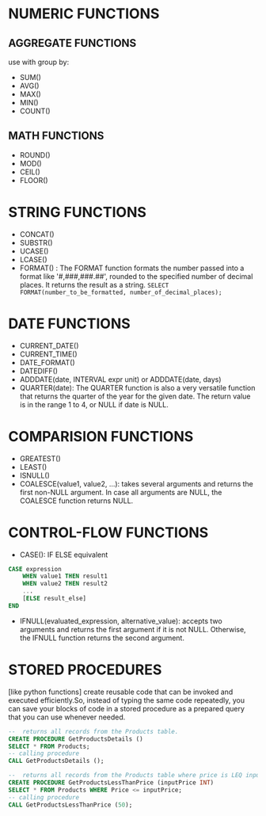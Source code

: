 # NUMERIC FUNCTIONS
## AGGREGATE FUNCTIONS
use with group by:
- SUM()
- AVG()
- MAX()
- MIN()
- COUNT()
## MATH FUNCTIONS
- ROUND()
- MOD()
- CEIL()
- FLOOR()

# STRING FUNCTIONS
- CONCAT()
- SUBSTR()
- UCASE()
- LCASE()
- FORMAT() : The FORMAT function formats the number passed into a format like '#,###,###.##', rounded to the specified number of decimal places. It returns the result as a string. `SELECT FORMAT(number_to_be_formatted, number_of_decimal_places);`

# DATE FUNCTIONS
- CURRENT_DATE()
- CURRENT_TIME()
- DATE_FORMAT()
- DATEDIFF()
- ADDDATE(date, INTERVAL expr unit) or ADDDATE(date, days)
- QUARTER(date): The QUARTER function is also a very versatile function that returns the quarter of the year for the given date. The return value is in the range 1 to 4, or NULL if date is NULL.

# COMPARISION FUNCTIONS
- GREATEST()
- LEAST()
- ISNULL()
- COALESCE(value1, value2, ...): takes several arguments and returns the first non-NULL argument. In case all arguments are NULL, the COALESCE function returns NULL.

# CONTROL-FLOW FUNCTIONS
- CASE(): IF ELSE equivalent
```sql
CASE expression
    WHEN value1 THEN result1
    WHEN value2 THEN result2
    ...
    [ELSE result_else]
END
```
- IFNULL(evaluated_expression, alternative_value): accepts two arguments and returns the first argument if it is not NULL. Otherwise, the IFNULL function returns the second argument. 


# STORED PROCEDURES
[like python functions]
create reusable code that can be invoked and executed efficiently.So, instead of typing the same code repeatedly, you can save your blocks of code in a stored procedure as a prepared query that you can use whenever needed.

```sql
--  returns all records from the Products table.
CREATE PROCEDURE GetProductsDetails ()
SELECT * FROM Products;
-- calling procedure
CALL GetProductsDetails ();

--  returns all records from the Products table where price is LEQ inputPrice.
CREATE PROCEDURE GetProductsLessThanPrice (inputPrice INT) 
SELECT * FROM Products WHERE Price <= inputPrice;
-- calling procedure
CALL GetProductsLessThanPrice (50);
```
